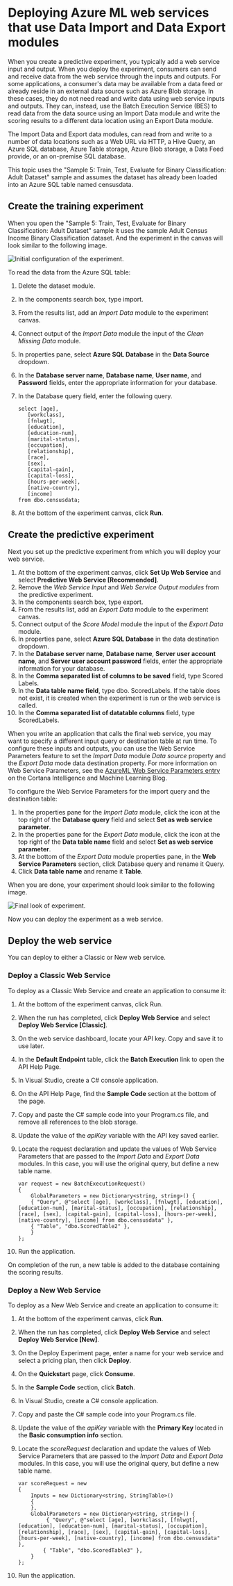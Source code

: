 <properties
    pageTitle="Deploying Azure ML web services that use Data Import and Data Export modules | Microsoft Azure"
    description="Learn how to use the Import Data and Export Data modules to send and receive data from a web service."
    services="machine-learning"
    documentationCenter=""
    authors="vDonGlover"
    manager="raymondlaghaeian"
    editor=""/>

<tags
    ms.service="machine-learning"
    ms.workload="data-services"
    ms.tgt_pltfrm="na"
    ms.devlang="na"
    ms.topic="article"
    ms.date="08/12/2016"
    ms.author="v-donglo"/>



# <a name="deploying-azure-ml-web-services-that-use-data-import-and-data-export-modules"></a>Deploying Azure ML web services that use Data Import and Data Export modules 

When you create a predictive experiment, you typically add a web service input and output. When you deploy the experiment, consumers can send and receive data from the web service through the inputs and outputs. For some applications, a consumer's data may be available from a data feed or already reside in an external data source such as Azure Blob storage. In these cases, they do not need read and write data using web service inputs and outputs. They can, instead, use the Batch Execution Service (BES) to read data from the data source using an Import Data module and write the scoring results to a different data location using an Export Data module.

The Import Data and Export data modules, can read from and write to a number of data locations such as a Web URL via HTTP, a Hive Query, an Azure SQL database, Azure Table storage, Azure Blob storage, a Data Feed provide, or an on-premise SQL database.

This topic uses the "Sample 5: Train, Test, Evaluate for Binary Classification: Adult Dataset" sample and assumes the dataset has already been loaded into an Azure SQL table named censusdata.

## <a name="create-the-training-experiment"></a>Create the training experiment 
 
When you open the "Sample 5: Train, Test, Evaluate for Binary Classification: Adult Dataset" sample it uses the sample Adult Census Income Binary Classification dataset. And the experiment in the canvas will look similar to the following image.

![Initial configuration of the experiment.](./media/machine-learning-web-services-that-use-import-export-modules/initial-look-of-experiment.png)
  

To read the data from the Azure SQL table:

1.  Delete the dataset module.
2.  In the components search box, type import.
3.  From the results list, add an *Import Data* module to the experiment canvas.
4.  Connect output of the *Import Data* module the input of the *Clean Missing Data* module.
5.  In properties pane, select **Azure SQL Database** in the **Data Source** dropdown.
6.  In the **Database server name**, **Database name**, **User name**, and **Password** fields, enter the appropriate information for your database.
7.  In the Database query field, enter the following query.

        select [age],
           [workclass],
           [fnlwgt],
           [education],
           [education-num],
           [marital-status],
           [occupation],
           [relationship],
           [race],
           [sex],
           [capital-gain],
           [capital-loss],
           [hours-per-week],
           [native-country],
           [income]
        from dbo.censusdata;

8.  At the bottom of the experiment canvas, click **Run**.

## <a name="create-the-predictive-experiment"></a>Create the predictive experiment

Next you set up the predictive experiment from which you will deploy your web service.

1.  At the bottom of the experiment canvas, click **Set Up Web Service** and select **Predictive Web Service [Recommended]**.
2.  Remove the *Web Service Input* and *Web Service Output modules* from the predictive experiment. 
3.  In the components search box, type export.
4.  From the results list, add an *Export Data* module to the experiment canvas.
5.  Connect output of the *Score Model* module the input of the *Export Data* module. 
6.  In properties pane, select **Azure SQL Database** in the data destination dropdown.
7.  In the **Database server name**, **Database name**, **Server user account name**, and **Server user account password** fields, enter the appropriate information for your database.
8.  In the **Comma separated list of columns to be saved** field, type Scored Labels.
9.  In the **Data table name field**, type dbo. ScoredLabels. If the table does not exist, it is created when the experiment is run or the web service is called.
10. In the **Comma separated list of datatable columns** field, type ScoredLabels.

When you write an application that calls the final web service, you may want to specify a different input query or destination table at run time. To configure these inputs and outputs, you can use the Web Service Parameters feature to set the *Import Data* module *Data source* property and the *Export Data* mode data destination property.  For more information on Web Service Parameters, see the [AzureML Web Service Parameters entry](https://blogs.technet.microsoft.com/machinelearning/2014/11/25/azureml-web-service-parameters/) on the Cortana Intelligence and Machine Learning Blog.

To configure the Web Service Parameters for the import query and the destination table:

1.  In the properties pane for the *Import Data* module, click the icon at the top right of the **Database query** field and select **Set as web service parameter**.
2.  In the properties pane for the *Export Data* module, click the icon at the top right of the **Data table name** field and select **Set as web service parameter**.
3.  At the bottom of the *Export Data* module properties pane, in the **Web Service Parameters** section, click Database query and rename it Query.
4.  Click **Data table name** and rename it **Table**.

When you are done, your experiment should look similar to the following image.
 
![Final look of experiment.](./media/machine-learning-web-services-that-use-import-export-modules/experiment-with-import-data-added.png)

Now you can deploy the experiment as a web service.

## <a name="deploy-the-web-service"></a>Deploy the web service 
You can deploy to either a Classic or New web service.

### <a name="deploy-a-classic-web-service"></a>Deploy a Classic Web Service

To deploy as a Classic Web Service and create an application to consume it:

1.  At the bottom of the experiment canvas, click Run.
2.  When the run has completed, click **Deploy Web Service** and select **Deploy Web Service [Classic]**.
3.  On the web service dashboard, locate your API key. Copy and save it to use later.
4.  In the **Default Endpoint** table, click the **Batch Execution** link to open the API Help Page.
5.  In Visual Studio, create a C# console application.
6.  On the API Help Page, find the **Sample Code** section at the bottom of the page.
7.  Copy and paste the C# sample code into your Program.cs file, and remove all references to the blob storage.
8.  Update the value of the *apiKey* variable with the API key saved earlier.
9.  Locate the request declaration and update the values of Web Service Parameters that are passed to the *Import Data* and *Export Data* modules. In this case, you will use the original query, but define a new table name.

        var request = new BatchExecutionRequest() 
        {   
            GlobalParameters = new Dictionary<string, string>() {
            { "Query", @"select [age], [workclass], [fnlwgt], [education], [education-num], [marital-status], [occupation], [relationship], [race], [sex], [capital-gain], [capital-loss], [hours-per-week], [native-country], [income] from dbo.censusdata" },
            { "Table", "dbo.ScoredTable2" },
            }
        };

10. Run the application. 

On completion of the run, a new table is added to the database containing the scoring results.

### <a name="deploy-a-new-web-service"></a>Deploy a New Web Service

To deploy as a New Web Service and create an application to consume it:

1.  At the bottom of the experiment canvas, click **Run**.
2.  When the run has completed, click **Deploy Web Service** and select **Deploy Web Service [New]**.
3.  On the Deploy Experiment page, enter a name for your web service and select a pricing plan, then click **Deploy**.
4.  On the **Quickstart** page, click **Consume**.
5.  In the **Sample Code** section, click **Batch**.
6.  In Visual Studio, create a C# console application.
7.  Copy and paste the C# sample code into your Program.cs file.
8.  Update the value of the *apiKey* variable with the **Primary Key** located in the **Basic consumption info** section.
9.  Locate the *scoreRequest* declaration and update the values of Web Service Parameters that are passed to the *Import Data* and *Export Data* modules. In this case, you will use the original query, but define a new table name.

        var scoreRequest = new
        {
            Inputs = new Dictionary<string, StringTable>()
            {
            },
            GlobalParameters = new Dictionary<string, string>() {
                 { "Query", @"select [age], [workclass], [fnlwgt], [education], [education-num], [marital-status], [occupation], [relationship], [race], [sex], [capital-gain], [capital-loss], [hours-per-week], [native-country], [income] from dbo.censusdata" },
                { "Table", "dbo.ScoredTable3" },
            }
        };

10. Run the application. 
 

